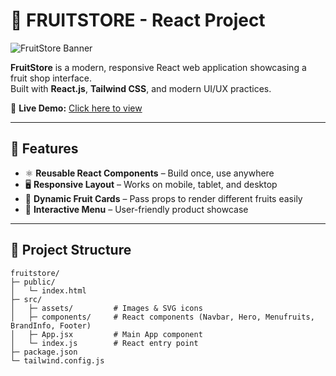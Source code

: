 # 🍓 FRUITSTORE - React Project

![FruitStore Banner](https://via.placeholder.com/800x200.png?text=FruitStore+React+Project)

**FruitStore** is a modern, responsive React web application showcasing a fruit shop interface.  
Built with **React.js**, **Tailwind CSS**, and modern UI/UX practices.

🔗 **Live Demo:** [Click here to view](https://your-demo-link.com)  

---

## 🚀 Features

- ⚛️ **Reusable React Components** – Build once, use anywhere  
- 🖥️ **Responsive Layout** – Works on mobile, tablet, and desktop  
- 🍊 **Dynamic Fruit Cards** – Pass props to render different fruits easily  
- 🛒 **Interactive Menu** – User-friendly product showcase

---

## 📁 Project Structure

```plaintext
fruitstore/
├─ public/
│   └─ index.html
├─ src/
│   ├─ assets/         # Images & SVG icons
│   ├─ components/     # React components (Navbar, Hero, Menufruits, BrandInfo, Footer)
│   ├─ App.jsx         # Main App component
│   └─ index.js        # React entry point
├─ package.json
└─ tailwind.config.js
